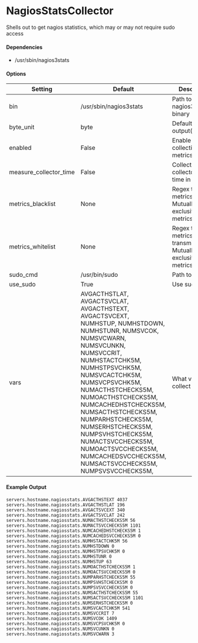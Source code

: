 <!--This file was generated from the python source
Please edit the source to make changes
-->
NagiosStatsCollector
=====

Shells out to get nagios statistics, which may or may not require sudo access

#### Dependencies

 * /usr/sbin/nagios3stats


#### Options

Setting | Default | Description | Type
--------|---------|-------------|-----
bin | /usr/sbin/nagios3stats | Path to nagios3stats binary | str
byte_unit | byte | Default numeric output(s) | str
enabled | False | Enable collecting these metrics | bool
measure_collector_time | False | Collect the collector run time in ms | bool
metrics_blacklist | None | Regex to match metrics to block. Mutually exclusive with metrics_whitelist | NoneType
metrics_whitelist | None | Regex to match metrics to transmit. Mutually exclusive with metrics_blacklist | NoneType
sudo_cmd | /usr/bin/sudo | Path to sudo | str
use_sudo | True | Use sudo? | bool
vars | AVGACTHSTLAT, AVGACTSVCLAT, AVGACTHSTEXT, AVGACTSVCEXT, NUMHSTUP, NUMHSTDOWN, NUMHSTUNR, NUMSVCOK, NUMSVCWARN, NUMSVCUNKN, NUMSVCCRIT, NUMHSTACTCHK5M, NUMHSTPSVCHK5M, NUMSVCACTCHK5M, NUMSVCPSVCHK5M, NUMACTHSTCHECKS5M, NUMOACTHSTCHECKS5M, NUMCACHEDHSTCHECKS5M, NUMSACTHSTCHECKS5M, NUMPARHSTCHECKS5M, NUMSERHSTCHECKS5M, NUMPSVHSTCHECKS5M, NUMACTSVCCHECKS5M, NUMOACTSVCCHECKS5M, NUMCACHEDSVCCHECKS5M, NUMSACTSVCCHECKS5M, NUMPSVSVCCHECKS5M, | What vars to collect | list

#### Example Output

```
servers.hostname.nagiosstats.AVGACTHSTEXT 4037
servers.hostname.nagiosstats.AVGACTHSTLAT 196
servers.hostname.nagiosstats.AVGACTSVCEXT 340
servers.hostname.nagiosstats.AVGACTSVCLAT 242
servers.hostname.nagiosstats.NUMACTHSTCHECKS5M 56
servers.hostname.nagiosstats.NUMACTSVCCHECKS5M 1101
servers.hostname.nagiosstats.NUMCACHEDHSTCHECKS5M 1
servers.hostname.nagiosstats.NUMCACHEDSVCCHECKS5M 0
servers.hostname.nagiosstats.NUMHSTACTCHK5M 56
servers.hostname.nagiosstats.NUMHSTDOWN 0
servers.hostname.nagiosstats.NUMHSTPSVCHK5M 0
servers.hostname.nagiosstats.NUMHSTUNR 0
servers.hostname.nagiosstats.NUMHSTUP 63
servers.hostname.nagiosstats.NUMOACTHSTCHECKS5M 1
servers.hostname.nagiosstats.NUMOACTSVCCHECKS5M 0
servers.hostname.nagiosstats.NUMPARHSTCHECKS5M 55
servers.hostname.nagiosstats.NUMPSVHSTCHECKS5M 0
servers.hostname.nagiosstats.NUMPSVSVCCHECKS5M 0
servers.hostname.nagiosstats.NUMSACTHSTCHECKS5M 55
servers.hostname.nagiosstats.NUMSACTSVCCHECKS5M 1101
servers.hostname.nagiosstats.NUMSERHSTCHECKS5M 0
servers.hostname.nagiosstats.NUMSVCACTCHK5M 541
servers.hostname.nagiosstats.NUMSVCCRIT 7
servers.hostname.nagiosstats.NUMSVCOK 1409
servers.hostname.nagiosstats.NUMSVCPSVCHK5M 0
servers.hostname.nagiosstats.NUMSVCUNKN 0
servers.hostname.nagiosstats.NUMSVCWARN 3
```


